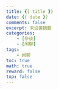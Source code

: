 ```yaml
---
title: {{ title }}
date: {{ date }}
comments: false
excerpt: 未设置摘要
categories:
    - [杂谈]
    - [闲聊]
tags:
    - 闲聊
toc: true
math: true
reward: false
top: false
---
```

